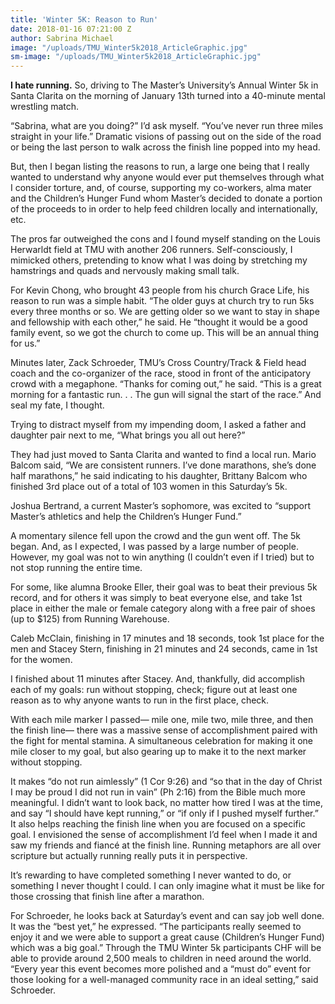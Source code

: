 ```yaml
---
title: 'Winter 5K: Reason to Run'
date: 2018-01-16 07:21:00 Z
author: Sabrina Michael
image: "/uploads/TMU_Winter5k2018_ArticleGraphic.jpg"
sm-image: "/uploads/TMU_Winter5k2018_ArticleGraphic.jpg"
---
```


**I hate running.** So, driving to The Master’s University’s Annual Winter 5k in Santa Clarita on the morning of January 13th turned into a 40-minute mental wrestling match. 

“Sabrina, what are you doing?” I’d ask myself. “You’ve never run three miles straight in your life.” Dramatic visions of passing out on the side of the road or being the last person to walk across the finish line popped into my head. 

But, then I began listing the reasons to run, a large one being that I really wanted to understand why anyone would ever put themselves through what I consider torture, and, of course, supporting my co-workers, alma mater and the Children’s Hunger Fund whom Master’s decided to donate a portion of the proceeds to in order to help feed children locally and internationally, etc. 

The pros far outweighed the cons and I found myself standing on the Louis Herwarldt field at TMU with another 206 runners. Self-consciously, I mimicked others, pretending to know what I was doing by stretching my hamstrings and quads and nervously making small talk.  

For Kevin Chong, who brought 43 people from his church Grace Life, his reason to run was a simple habit. “The older guys at church try to run 5ks every three months or so. We are getting older so we want to stay in shape and fellowship with each other,” he said. He “thought it would be a good family event, so we got the church to come up. This will be an annual thing for us.” 

Minutes later, Zack Schroeder, TMU’s Cross Country/Track & Field head coach and the co-organizer of the race, stood in front of the anticipatory crowd with a megaphone. “Thanks for coming out,” he said. “This is a great morning for a fantastic run. . . The gun will signal the start of the race.” And seal my fate, I thought. 

Trying to distract myself from my impending doom, I asked a father and daughter pair next to me, “What brings you all out here?” 

They had just moved to Santa Clarita and wanted to find a local run. Mario Balcom said, “We are consistent runners. I’ve done marathons, she’s done half marathons,” he said indicating to his daughter, Brittany Balcom who finished 3rd place out of a total of 103 women in this Saturday’s 5k. 

Joshua Bertrand, a current Master’s sophomore, was excited to “support Master’s athletics and help the Children’s Hunger Fund.” 

A momentary silence fell upon the crowd and the gun went off. The 5k began. And, as I expected, I was passed by a large number of people. However, my goal was not to win anything (I couldn’t even if I tried) but to not stop running the entire time.

For some, like alumna Brooke Eller, their goal was to beat their previous 5k record, and for others it was simply to beat everyone else, and take 1st place in either the male or female category along with a free pair of shoes (up to $125) from Running Warehouse. 
	
Caleb McClain, finishing in 17 minutes and 18 seconds, took 1st place for the men and Stacey Stern, finishing in 21 minutes and 24 seconds, came in 1st for the women. 

I finished about 11 minutes after Stacey. And, thankfully, did accomplish each of my goals: run without stopping, check; figure out at least one reason as to why anyone wants to run in the first place, check. 

With each mile marker I passed— mile one, mile two, mile three, and then the finish line— there was a massive sense of accomplishment paired with the fight for mental stamina. A simultaneous celebration for making it one mile closer to my goal, but also gearing up to make it to the next marker without stopping. 

It makes “do not run aimlessly” (1 Cor 9:26) and “so that in the day of Christ I may be proud I did not run in vain” (Ph 2:16) from the Bible much more meaningful. I didn’t want to look back, no matter how tired I was at the time, and say “I should have kept running,” or “if only if I pushed myself further.” 
It also helps reaching the finish line when you are focused on a specific goal. I envisioned the sense of accomplishment I’d feel when I made it and saw my friends and fiancé at the finish line. Running metaphors are all over scripture but actually running really puts it in perspective. 

It’s rewarding to have completed something I never wanted to do, or something I never thought I could. I can only imagine what it must be like for those crossing that finish line after a marathon.  
	
For Schroeder, he looks back at Saturday’s event and can say job well done. It was the “best yet,” he expressed. “The participants really seemed to enjoy it and we were able to support a great cause (Children’s Hunger Fund) which was a big goal.”  Through the TMU Winter 5k participants CHF will be able to provide around 2,500  meals to children in need around the world. “Every year this event becomes more polished and a “must do” event for those looking for a well-managed community race in an ideal setting,” said Schroeder.
